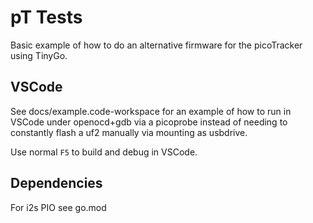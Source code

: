 # pT Tests

Basic example of how to do an alternative firmware for the picoTracker using TinyGo.

## VSCode

See docs/example.code-workspace for an example of how to run in VSCode under openocd+gdb via a picoprobe instead of needing to constantly flash a uf2 manually via mounting as usbdrive.

Use normal `F5` to build and debug in VSCode.

## Dependencies

For i2s PIO see go.mod